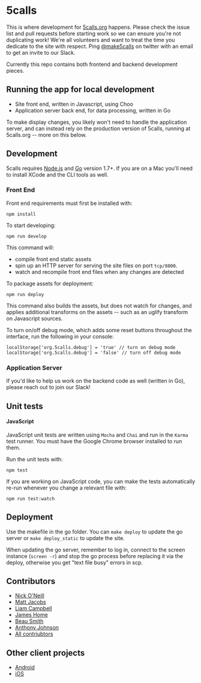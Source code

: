 # 5calls

This is where development for [5calls.org](http://5calls.org) happens. Please check the issue list and pull requests before starting work so we can ensure you're not duplicating work! We're all volunteers and want to treat the time you dedicate to the site with respect. Ping  [@make5calls](https://twitter.com/make5calls) on twitter with an email to get an invite to our Slack.

Currently this repo contains both frontend and backend development pieces.

## Running the app for local development

* Site front end, written in Javascript, using Choo
* Application server back end, for data processing, written in Go

To make display changes, you likely won't need to handle the application
server, and can instead rely on the production version of 5calls, running at
5calls.org -- more on this below.

## Development

5calls requires [Node.js][nodejs] and [Go][golang] version 1.7+. If you are on a
Mac you'll need to install XCode and the CLI tools as well.

[nodejs]: https://nodejs.org/en/
[golang]: https://golang.org/

### Front End

Front end requirements must first be installed with:

`npm install`

To start developing:

`npm run develop`

This command will:

* compile front end static assets
* spin up an HTTP server for serving the site files on port `tcp/8000`.
* watch and recompile front end files when any changes are detected

To package assets for deployment:

`npm run deploy`

This command also builds the assets, but does not watch for changes, and applies additional transforms on the assets -- such as an uglify transform on Javascript sources.

To turn on/off debug mode, which adds some reset buttons throughout the interface, run the following in your console:

```
localStorage['org.5calls.debug'] = 'true' // turn on debug mode
localStorage['org.5calls.debug'] = 'false' // turn off debug mode
```

### Application Server

If you'd like to help us work on the backend code as well (written in Go), please reach out to join our Slack!

## Unit tests

#### JavaScript 

JavaScript unit tests are written using ```Mocha``` and ```Chai``` and run in the ```Karma``` test runner. You must have the Google Chrome browser installed to run them.

Run the unit tests with:

```npm test```

If you are working on JavaScript code, you can make the tests automatically re-run whenever you change a relevant file with:

```npm run test:watch```

## Deployment

Use the makefile in the go folder. You can `make deploy` to update the go server or `make deploy_static` to update the site.

When updating the go server, remember to log in, connect to the screen instance (`screen -r`) and stop the go process before replacing it via the deploy, otherwise you get "text file busy" errors in scp.

## Contributors
 - [Nick O'Neill](https://github.com/nickoneill)
 - [Matt Jacobs](https://github.com/capndesign)
 - [Liam Campbell](https://github.com/liamdanger)
 - [James Home](https://github.com/jameshome)
 - [Beau Smith](https://github.com/beausmith)
 - [Anthony Johnson](https://github.com/agjohnson)
 - [All contriubtors](https://github.com/5calls/5calls/graphs/contributors)

## Other client projects
 - [Android](https://github.com/5calls/android)
 - [iOS](https://github.com/5calls/ios)
